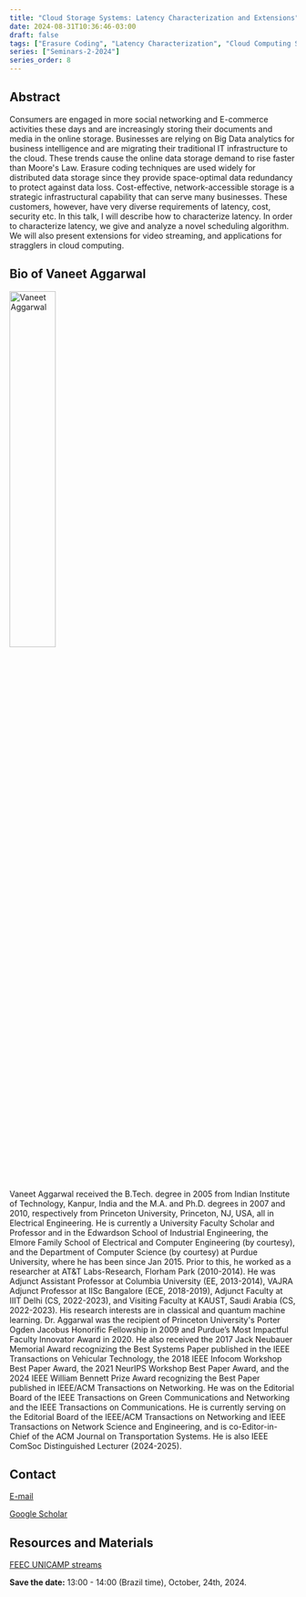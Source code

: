 ```yaml
---
title: "Cloud Storage Systems: Latency Characterization and Extensions"
date: 2024-08-31T10:36:46-03:00
draft: false
tags: ["Erasure Coding", "Latency Characterization", "Cloud Computing Stragglers"]
series: ["Seminars-2-2024"]
series_order: 8
---
```


## Abstract
Consumers are engaged in more social networking and E-commerce activities these days and are increasingly storing their documents and media in the online storage. Businesses are relying on Big Data analytics for business intelligence and are migrating their traditional IT infrastructure to the cloud. These trends cause the online data storage demand to rise faster than Moore's Law. Erasure coding techniques are used widely for distributed data storage since they provide space-optimal data redundancy to protect against data loss. Cost-effective, network-accessible storage is a strategic infrastructural capability that can serve many businesses. These customers, however, have very diverse requirements of latency, cost, security etc. In this talk, I will describe how to characterize latency. In order to characterize latency, we give and analyze a novel scheduling algorithm. We will also present extensions for video streaming, and applications for stragglers in cloud computing.


## Bio of Vaneet Aggarwal
<img alt="Vaneet Aggarwal" src="/seminars/seminars-2-2024/8/vaneet_aggarwal.png" style="width: 40%; height: 160x;">

Vaneet Aggarwal received the B.Tech. degree in 2005 from Indian Institute of Technology, Kanpur, India and the M.A. and Ph.D. degrees in 2007 and 2010, respectively from Princeton University, Princeton, NJ, USA, all in Electrical Engineering.  He is currently a University Faculty Scholar and Professor and in the Edwardson School of Industrial Engineering, the Elmore Family School of Electrical and Computer Engineering (by courtesy), and the Department of Computer Science (by courtesy) at Purdue University, where he has been since Jan 2015. Prior to this, he worked as a researcher at AT&T Labs-Research, Florham Park (2010-2014). He was Adjunct Assistant Professor at Columbia University (EE, 2013-2014), VAJRA Adjunct Professor at IISc Bangalore (ECE, 2018-2019), Adjunct Faculty at IIIT Delhi (CS, 2022-2023), and Visiting Faculty at KAUST, Saudi Arabia (CS, 2022-2023). His research interests are in classical and quantum machine learning. Dr. Aggarwal was the recipient of Princeton University's Porter Ogden Jacobus Honorific Fellowship in 2009 and Purdue’s Most Impactful Faculty Innovator Award in 2020. He also received the 2017 Jack Neubauer Memorial Award recognizing the Best Systems Paper published in the IEEE Transactions on Vehicular Technology, the 2018 IEEE Infocom Workshop Best Paper Award, the 2021 NeurIPS Workshop Best Paper Award, and the 2024 IEEE William Bennett Prize Award recognizing the Best Paper published in IEEE/ACM Transactions on Networking.  He was on the Editorial Board of the IEEE Transactions on Green Communications and Networking and the IEEE Transactions on Communications. He is currently serving on the Editorial Board of the IEEE/ACM Transactions on Networking and IEEE Transactions on Network Science and Engineering, and is co-Editor-in-Chief of the ACM Journal on Transportation Systems. He is also IEEE ComSoc Distinguished Lecturer (2024-2025).

## Contact
[E-mail](vaneet@purdue.edu)

[Google Scholar](https://scholar.google.com/citations?user=Tu4lmGwAAAAJ&hl=en&oi=ao)

## Resources and Materials

[FEEC UNICAMP streams](https://www.youtube.com/@feec-unicamp/streams)

<!--<iframe width="560" height="315" src="https://www.youtube.com/embed/S3_o8kDT1v8" title="YouTube video player" frameborder="0" allow="accelerometer; autoplay; clipboard-write; encrypted-media; gyroscope; picture-in-picture; web-share" allowfullscreen></iframe>
-->

**Save the date:** 13:00 - 14:00 (Brazil time), October, 24th, 2024.

